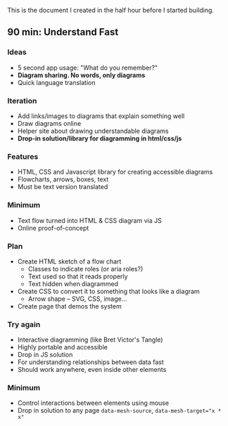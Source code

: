 This is the document I created in the half hour before I started building.

## 90 min: Understand Fast

### Ideas

* 5 second app usage: "What do you remember?"
* **Diagram sharing. No words, only diagrams**
* Quick language translation

### Iteration

* Add links/images to diagrams that explain something well
* Draw diagrams online
* Helper site about drawing understandable diagrams
* **Drop-in solution/library for diagramming in html/css/js**

### Features

* HTML, CSS and Javascript library for creating accessible diagrams
* Flowcharts, arrows, boxes, text
* Must be text version translated

### Minimum

* Text flow turned into HTML & CSS diagram via JS
* Online proof-of-concept

### Plan

* Create HTML sketch of a flow chart
    * Classes to indicate roles (or aria roles?)
    * Text used so that it reads properly
    * Text hidden when diagrammed
* Create CSS to convert it to something that looks like a diagram
    * Arrow shape – SVG, CSS, image…
* Create page that demos the system

### Try again

* Interactive diagramming (like Bret Victor's Tangle)
* Highly portable and accessible
* Drop in JS solution
* For understanding relationships between data fast
* Should work anywhere, even inside other elements

### Minimum

* Control interactions between elements using mouse
* Drop in solution to any page
`data-mesh-source`, `data-mesh-target="x * x"`